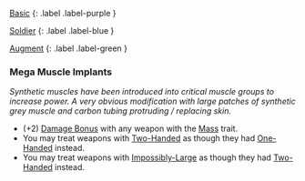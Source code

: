 
[Basic](Game/Advancement-List?Basic=true)
{: .label .label-purple }

[Soldier](Game/Soldier)
{: .label .label-blue }

[Augment](Game/Advancement-List?Augment=true)
{: .label .label-green }
### Mega Muscle Implants
*Synthetic muscles have been introduced into critical muscle groups to increase power. A very obvious modification with large patches of synthetic grey muscle and carbon tubing protruding / replacing skin.*
* (+2) [Damage Bonus](Core/Weapons#Damage%20Bonus) with any weapon with the [Mass](Game/Core/Blocks/Mass) trait.
* You may treat weapons with [Two-Handed](Game/Core/Blocks/Two-Handed) as though they had [One-Handed](Game/Core/Blocks/One-Handed) instead.
* You may treat weapons with [Impossibly-Large](Game/Core/Blocks/Impossibly-Large) as though they had [Two-Handed](Game/Core/Blocks/Two-Handed) instead.

